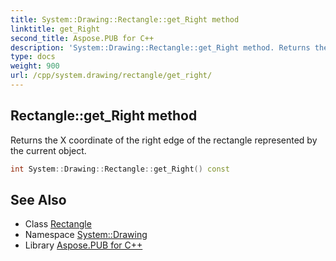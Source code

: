 ```yaml
---
title: System::Drawing::Rectangle::get_Right method
linktitle: get_Right
second_title: Aspose.PUB for C++
description: 'System::Drawing::Rectangle::get_Right method. Returns the X coordinate of the right edge of the rectangle represented by the current object in C++.'
type: docs
weight: 900
url: /cpp/system.drawing/rectangle/get_right/
---
```

## Rectangle::get_Right method


Returns the X coordinate of the right edge of the rectangle represented by the current object.

```cpp
int System::Drawing::Rectangle::get_Right() const
```

## See Also

* Class [Rectangle](../)
* Namespace [System::Drawing](../../)
* Library [Aspose.PUB for C++](../../../)

